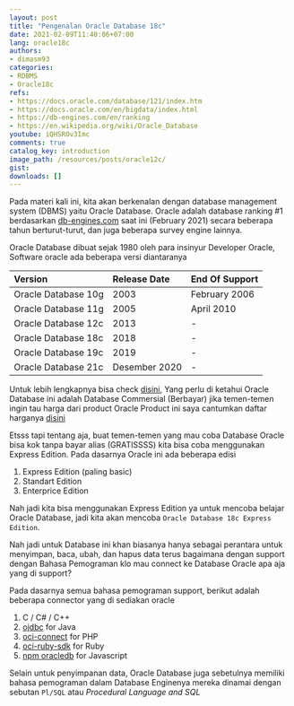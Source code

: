 ```yaml
---
layout: post
title: "Pengenalan Oracle Database 18c"
date: 2021-02-09T11:40:06+07:00
lang: oracle18c
authors:
- dimasm93
categories:
- RDBMS
- Oracle18c
refs: 
- https://docs.oracle.com/database/121/index.htm
- https://docs.oracle.com/en/bigdata/index.html
- https://db-engines.com/en/ranking
- https://en.wikipedia.org/wiki/Oracle_Database
youtube: iQHSROv3Imc
comments: true
catalog_key: introduction
image_path: /resources/posts/oracle12c/
gist: 
downloads: []
---
```



Pada materi kali ini, kita akan berkenalan dengan database management system (DBMS) yaitu Oracle Database. Oracle adalah database ranking #1 berdasarkan [db-engines.com](https://db-engines.com/en/ranking) saat ini (February 2021) secara beberapa tahun berturut-turut, dan juga beberapa survey engine lainnya. 

<!--more-->

Oracle Database dibuat sejak 1980 oleh para insinyur Developer Oracle, Software oracle ada beberapa versi diantaranya

| Version               | Release Date  | End Of Support    |
| :---                  | :---          | :---              |
| Oracle Database 10g   | 2003          | February 2006     |
| Oracle Database 11g   | 2005          | April 2010        |
| Oracle Database 12c   | 2013          | -                 |
| Oracle Database 18c   | 2018          | -                 |
| Oracle Database 19c   | 2019          | -                 |
| Oracle Database 21c   | Desember 2020 | -                 |

Untuk lebih lengkapnya bisa check [disini](https://en.wikipedia.org/wiki/Oracle_Database), Yang perlu di ketahui Oracle Database ini adalah Database Commersial (Berbayar) jika temen-temen ingin tau harga dari product Oracle Product ini saya cantumkan daftar harganya [disini](https://www.oracle.com/us/corporate/pricing/technology-price-list-070617.pdf)

Etsss tapi tentang aja, buat temen-temen yang mau coba Database Oracle bisa kok tanpa bayar alias (GRATISSSS) kita bisa coba menggunakan Express Edition. Pada dasarnya Oracle ini ada beberapa edisi

1. Express Edition (paling basic)
2. Standart Edition
3. Enterprice Edition

Nah jadi kita bisa menggunakan Express Edition ya untuk mencoba belajar Oracle Database, jadi kita akan mencoba `Oracle Database 18c Express Edition`.

Nah jadi untuk Database ini khan biasanya hanya sebagai perantara untuk menyimpan, baca, ubah, dan hapus data terus bagaimana dengan support dengan Bahasa Pemograman klo mau connect ke Database Oracle apa aja yang di support?

Pada dasarnya semua bahasa pemograman support, berikut adalah beberapa connector yang di sediakan oracle

1. C / C# / C++
2. [ojdbc](https://www.oracle.com/database/technologies/appdev/jdbc.html) for Java
4. [oci-connect](https://www.php.net/manual/en/function.oci-connect.php) for PHP
5. [oci-ruby-sdk](https://github.com/oracle/oci-ruby-sdk) for Ruby
6. [npm oracledb](https://www.npmjs.com/package/oracledb) for Javascript

Selain untuk penyimpanan data, Oracle Database juga sebetulnya memiliki bahasa pemograman dalam Database Enginenya mereka dinamai dengan sebutan `Pl/SQL` atau  _Procedural Language and SQL_